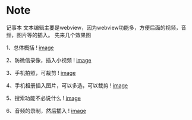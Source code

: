 # Note
记事本
文本编辑主要是webview，因为webview功能多，方便后面的视频，音频，图片等的插入。
先来几个效果图

1、总体概括
! [ image ](https://github.com/CallmeBarry/Note/blob/master/resultPic/%E5%85%B6%E4%BB%96.gif)

2、防微信录像，插入小视频
! [ image ](https://github.com/CallmeBarry/Note/blob/master/resultPic/%E5%BD%95%E5%83%8F.gif)

3、手机拍照，可裁剪
! [ image ](https://github.com/CallmeBarry/Note/blob/master/resultPic/%E6%8B%8D%E7%85%A7.gif)

4、手机相册插入图片，可以多选，可以裁剪
! [ image ](https://github.com/CallmeBarry/Note/blob/master/resultPic/%E6%8F%92%E5%85%A5%E5%9B%BE%E7%89%87.gif)

5、搜索功能不必说什么
! [ image ](https://github.com/CallmeBarry/Note/blob/master/resultPic/%E6%90%9C%E7%B4%A2%E5%8A%9F%E8%83%BD.gif)

6、音频的录制，然后插入
! [ image ](https://github.com/CallmeBarry/Note/blob/master/resultPic/%E9%9F%B3%E9%A2%91.gif)
